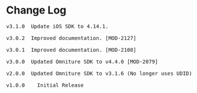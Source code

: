 # Change Log
<pre>
v3.1.0  Update iOS SDK to 4.14.1.

v3.0.2  Improved documentation. [MOD-2127]

v3.0.1  Improved documentation. [MOD-2108]

v3.0.0  Updated Omniture SDK to v4.4.0 [MOD-2079]

v2.0.0  Updated Omniture SDK to v3.1.6 (No longer uses UDID) [MOD-1373]

v1.0.0    Initial Release
